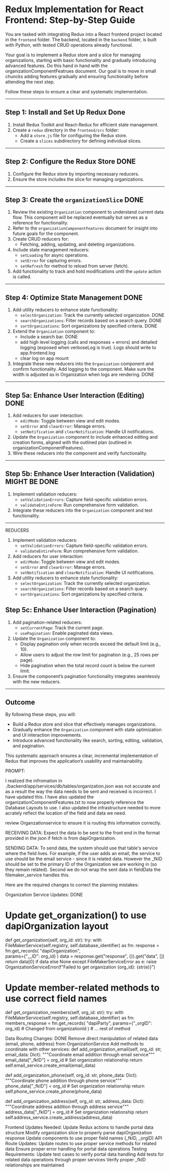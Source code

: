 # Redux Implementation for React Frontend: Step-by-Step Guide

You are tasked with integrating Redux into a React frontend project located in the `frontend` folder. The backend, located in the `backend` folder, is built with Python, with tested CRUD operations already functional. 

Your goal is to implement a Redux store and a slice for managing organizations, starting with basic functionality and gradually introducing advanced features. Do this hand in hand with the organizationComponentFeatrues document. Our goal is to move in small chuncks adding features gradually and ensuring functionality before attending the next step. 

Follow these steps to ensure a clear and systematic implementation.

---

## Step 1: Install and Set Up Redux Done
1. Install Redux Toolkit and React-Redux for efficient state management.
2. Create a `redux` directory in the `frontend/src` folder:
   - Add a `store.js` file for configuring the Redux store.
   - Create a `slices` subdirectory for defining individual slices.

---

## Step 2: Configure the Redux Store DONE
1. Configure the Redux store by importing necessary reducers.
2. Ensure the store includes the slice for managing organizations.

---

## Step 3: Create the `organizationSlice` DONE
1. Review the existing `Organization` component to understand current data flow. This component will be replaced eventually but serves as a reference for functionality.
2. Refer to the `organizationComponentFeatures` document for insight into future goals for the component.
3. Create CRUD reducers for:
   - Fetching, adding, updating, and deleting organizations.
4. Include state management reducers:
   - `setLoading` for async operations.
   - `setError` for capturing errors.
   - `setRefresh` for method to reload from server (fetch).
5. Add functionality to track and hold modifications until the `update` action is called.

---

## Step 4: Optimize State Management DONE
1. Add utility reducers to enhance state functionality:
   - `selectOrganization`: Track the currently selected organization. DONE
   - `searchOrganizations`: Filter records based on a search query. DONE
   - `sortOrganizations`: Sort organizations by specified criteria. DONE
2. Extend the `Organization` component to: 
   - Include a search bar. DONE
   - add high level logging (calls and responses + errors) and detailed logging (exposed when verboseLog is true). Logs should write to app.frontend.log
   - clear log on app mount 
3. Integrate these new reducers into the `Organization` component and confirm functionality. Add logging to the component. Make sure the width is adjusted as in Organization when logs are rendering. DONE

---

## Step 5a: Enhance User Interaction (Editing) DONE
1. Add reducers for user interaction:
   - `editMode`: Toggle between view and edit modes.
   - `setError` and `clearError`: Manage errors.
   - `setNotification` and `clearNotification`: Handle UI notifications.
2. Update the `Organization` component to include enhanced editing and creation forms, aligned with the outlined plan (outlined in organizationComponentFeatures).
3. Wire these reducers into the component and verify functionality.

---

## Step 5b: Enhance User Interaction (Validation) MIGHT BE DONE
1. Implement validation reducers:
   - `setValidationErrors`: Capture field-specific validation errors.
   - `validateEntireForm`: Run comprehensive form validation.
2. Integrate these reducers into the `Organization` component and test functionality.

---

REDUCERS
1. Implement validation reducers:
   - `setValidationErrors`: Capture field-specific validation errors.
   - `validateEntireForm`: Run comprehensive form validation.
2. Add reducers for user interaction:
   - `editMode`: Toggle between view and edit modes.
   - `setError` and `clearError`: Manage errors.
   - `setNotification` and `clearNotification`: Handle UI notifications.
3. Add utility reducers to enhance state functionality:
   - `selectOrganization`: Track the currently selected organization.
   - `searchOrganizations`: Filter records based on a search query.
   - `sortOrganizations`: Sort organizations by specified criteria.

## Step 5c: Enhance User Interaction (Pagination)
1. Add pagination-related reducers:
   - `setCurrentPage`: Track the current page.
   - `usePagination`: Enable paginated data views.
2. Update the `Organization` component to:
   - Display pagination only when records exceed the default limit (e.g., 10).
   - Allow users to adjust the row limit for pagination (e.g., 25 rows per page).
   - Hide pagination when the total record count is below the current limit.
3. Ensure the component’s pagination functionality integrates seamlessly with the new reducers.

---

## Outcome
By following these steps, you will:
- Build a Redux store and slice that effectively manages organizations.
- Gradually enhance the `Organization` component with state optimization and UI interaction improvements.
- Introduce advanced functionality like search, sorting, editing, validation, and pagination.

This systematic approach ensures a clear, incremental implementation of Redux that improves the application’s usability and maintainability.


PROMPT:

I realized the infromation in ./backend/app/services/db/tables/organization.json was not accurate and as a result the way the data needs to be sent and received is incorrect. I have updated this. I have also updated the organizationComponentFeatures.txt to now properly reference the Database Layouts to use. I also updated the infrastructure needed  to more acrately reflect the location of the field and data we need.

review Organzationservice to ensure it is routing this information correctly.

RECEIVING DATA: Expect the data to be sent to the front end in the format provided in the json if fetch is from dapiOrganization.

SENDING DATA: To send data, the system should use that table's service where the field lives. For example, if the user adds an email, the service to use should be the email service - since it is related data. However the _fkID should be set to the primary ID of the Organization we are working in (so they remain related). Second we do not wrap the sent data in fieldData the filemaker_service handles this.

Here are the required changes to correct the planning mistakes:

Organization Service Updates: DONE
# Update get_organization() to use dapiOrganization layout
def get_organization(self, org_id: str):
    try:
        with FileMakerService(self.registry, self.database_identifier) as fm:
            response = fm.get_records(
                "dapiOrganization",  
                params={"__ID": org_id}
            )
            data = response.get("response", {}).get("data", [])
            return data[0] if data else None
    except FileMakerServiceError as e:
        raise OrganizationServiceError(f"Failed to get organization {org_id}: {str(e)}")

# Update member-related methods to use correct field names
def get_organization_members(self, org_id: str):
    try:
        with FileMakerService(self.registry, self.database_identifier) as fm:
            members_response = fm.get_records(
                "dapiParty",
                params={"_orgID": org_id}  # Changed from organizationId
            )
            # ... rest of method


Data Routing Changes: DONE
Remove direct manipulation of related data (email, phone, address) from OrganizationService
Add methods to coordinate with other services:
def add_organization_email(self, org_id: str, email_data: Dict):
    """Coordinate email addition through email service"""
    email_data["_fkID"] = org_id  # Set organization relationship
    return self.email_service.create_email(email_data)

def add_organization_phone(self, org_id: str, phone_data: Dict):
    """Coordinate phone addition through phone service"""
    phone_data["_fkID"] = org_id  # Set organization relationship
    return self.phone_service.create_phone(phone_data)

def add_organization_address(self, org_id: str, address_data: Dict):
    """Coordinate address addition through address service"""
    address_data["_fkID"] = org_id  # Set organization relationship
    return self.address_service.create_address(address_data)

    
Frontend Updates Needed:
Update Redux actions to handle portal data structure
Modify organization slice to properly parse dapiOrganization response
Update components to use proper field names (_fkID, _orgID)
API Route Updates:
Update routes to use proper service methods for related data
Ensure proper error handling for portal data operations
Testing Requirements:
Update test cases to verify portal data handling
Add tests for related data operations through proper services
Verify proper _fkID relationships are maintained
